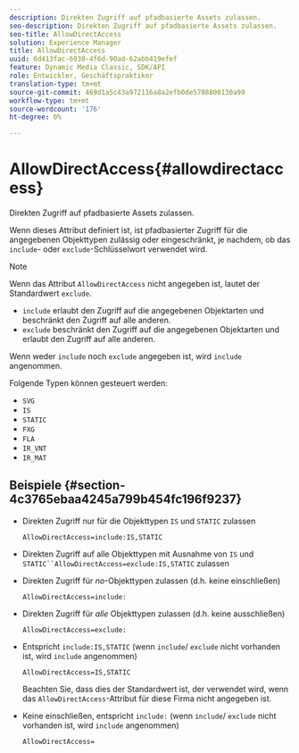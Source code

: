 ```yaml
---
description: Direkten Zugriff auf pfadbasierte Assets zulassen.
seo-description: Direkten Zugriff auf pfadbasierte Assets zulassen.
seo-title: AllowDirectAccess
solution: Experience Manager
title: AllowDirectAccess
uuid: 6d413fac-6930-4f6d-90ad-62abb419efef
feature: Dynamic Media Classic, SDK/API
role: Entwickler, Geschäftspraktiker
translation-type: tm+mt
source-git-commit: 469d1a5c43a972116a8a2efb0de5708800130a99
workflow-type: tm+mt
source-wordcount: '176'
ht-degree: 0%

---
```



# AllowDirectAccess{#allowdirectaccess}

Direkten Zugriff auf pfadbasierte Assets zulassen.

Wenn dieses Attribut definiert ist, ist pfadbasierter Zugriff für die angegebenen Objekttypen zulässig oder eingeschränkt, je nachdem, ob das `include`- oder `exclude`-Schlüsselwort verwendet wird.

>[!NOTE]
>
>Wenn das Attribut `AllowDirectAccess` nicht angegeben ist, lautet der Standardwert `exclude`.

* `include` erlaubt den Zugriff auf die angegebenen Objektarten und beschränkt den Zugriff auf alle anderen.
* `exclude` beschränkt den Zugriff auf die angegebenen Objektarten und erlaubt den Zugriff auf alle anderen.

Wenn weder `include` noch `exclude` angegeben ist, wird `include` angenommen.

Folgende Typen können gesteuert werden:

* `SVG`
* `IS`
* `STATIC`
* `FXG`
* `FLA`
* `IR_VNT`
* `IR_MAT`

## Beispiele {#section-4c3765ebaa4245a799b454fc196f9237}

* Direkten Zugriff nur für die Objekttypen `IS` und `STATIC` zulassen

   `AllowDirectAccess=include:IS,STATIC`

* Direkten Zugriff auf alle Objekttypen mit Ausnahme von `IS` und `STATIC``AllowDirectAccess=exclude:IS,STATIC` zulassen

* Direkten Zugriff für *no*-Objekttypen zulassen (d.h. keine einschließen)

   `AllowDirectAccess=include:`

* Direkten Zugriff für *alle* Objekttypen zulassen (d.h. keine ausschließen)

   `AllowDirectAccess=exclude:`

* Entspricht `include:IS,STATIC` (wenn `include`/ `exclude` nicht vorhanden ist, wird `include` angenommen)

   `AllowDirectAccess=IS,STATIC`

   Beachten Sie, dass dies der Standardwert ist, der verwendet wird, wenn das `AllowDirectAccess`-Attribut für diese Firma nicht angegeben ist.

* Keine einschließen, entspricht `include:` (wenn `include`/ `exclude` nicht vorhanden ist, wird `include` angenommen)

   `AllowDirectAccess=`

